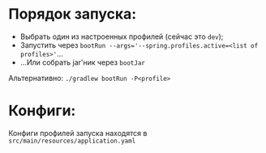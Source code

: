 # Порядок запуска:

- Выбрать один из настроенных профилей (сейчас это `dev`);
- Запустить через `bootRun --args='--spring.profiles.active=<list of profiles>'`...
- ...Или собрать jar'ник через `bootJar`

Альтернативно:
`./gradlew bootRun -P<profile>`

# Конфиги:

Конфиги профилей запуска находятся в `src/main/resources/application.yaml`

